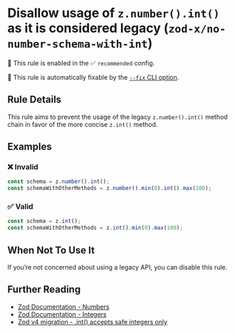 # Disallow usage of `z.number().int()` as it is considered legacy (`zod-x/no-number-schema-with-int`)

💼 This rule is enabled in the ✅ `recommended` config.

🔧 This rule is automatically fixable by the [`--fix` CLI option](https://eslint.org/docs/latest/user-guide/command-line-interface#--fix).

<!-- end auto-generated rule header -->

## Rule Details

This rule aims to prevent the usage of the legacy `z.number().int()` method chain in favor of the more concise `z.int()` method.

## Examples

### ❌ Invalid

```ts
const schema = z.number().int();
const schemaWithOtherMethods = z.number().min(0).int().max(100);
```

### ✅ Valid

```ts
const schema = z.int();
const schemaWithOtherMethods = z.int().min(0).max(100);
```

## When Not To Use It

If you’re not concerned about using a legacy API, you can disable this rule.

## Further Reading

- [Zod Documentation - Numbers](https://zod.dev/?id=numbers)
- [Zod Documentation - Integers](https://zod.dev/?id=integers)
- [Zod v4 migration - .int() accepts safe integers only](https://zod.dev/v4/changelog?id=int-accepts-safe-integers-only)
